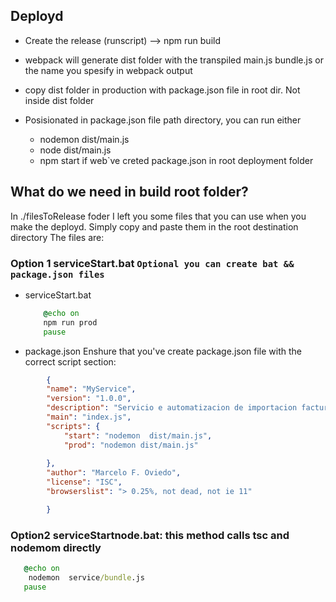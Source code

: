 
## Deployd

- Create the release (runscript) --> npm run build 
- webpack will generate dist folder with the transpiled main.js bundle.js or the name you spesify in webpack output
- copy dist folder in production with package.json file in root dir. Not inside dist folder
- Posisionated in package.json file path directory, you can run either 

   - nodemon dist/main.js
   - node dist/main.js 
  -  npm start if web`ve creted package.json in root deployment folder


## What do we need in build root folder?
 
In ./filesToRelease foder I left you some files that you can use when you make the deployd. Simply copy and paste them in the root destination directory
The files are:

### Option 1 serviceStart.bat `Optional you can create bat &&  package.json files`
 - serviceStart.bat
    ```bat  
        @echo on
        npm run prod
        pause
    ```
- package.json
   Enshure that you've create package.json file with the correct script section:
```json
        {
        "name": "MyService",
        "version": "1.0.0",
        "description": "Servicio e automatizacion de importacion facturas y socios mensual",
        "main": "index.js",
        "scripts": {
            "start": "nodemon  dist/main.js",
            "prod": "nodemon dist/main.js"
          
        },
        "author": "Marcelo F. Oviedo",
        "license": "ISC",
        "browserslist": "> 0.25%, not dead, not ie 11"

        } 
```

### Option2 serviceStartnode.bat: this method calls tsc and nodemom directly

 ```bat  
    @echo on
     nodemon  service/bundle.js
    pause
```

    
